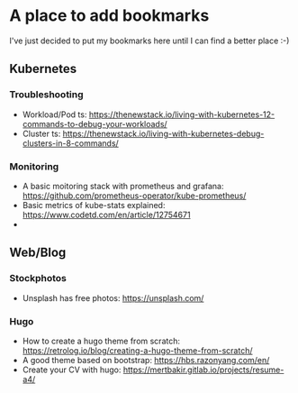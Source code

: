 # A place to add bookmarks

I've just decided to put my bookmarks here until I can find a better place :-)

## Kubernetes

### Troubleshooting
- Workload/Pod ts: https://thenewstack.io/living-with-kubernetes-12-commands-to-debug-your-workloads/
- Cluster ts: https://thenewstack.io/living-with-kubernetes-debug-clusters-in-8-commands/

### Monitoring

- A basic moitoring stack with prometheus and grafana: https://github.com/prometheus-operator/kube-prometheus/
- Basic metrics of kube-stats explained: https://www.codetd.com/en/article/12754671
- 


## Web/Blog

### Stockphotos
- Unsplash has free photos: https://unsplash.com/

### Hugo
- How to create a hugo theme from scratch: https://retrolog.io/blog/creating-a-hugo-theme-from-scratch/
- A good theme based on bootstrap: https://hbs.razonyang.com/en/
- Create your CV with hugo: https://mertbakir.gitlab.io/projects/resume-a4/
